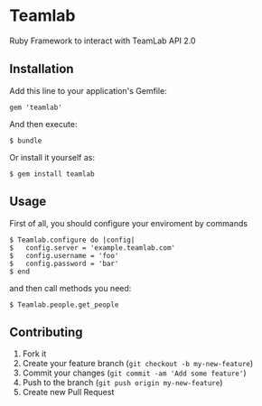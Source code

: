 # Teamlab

Ruby Framework to interact with TeamLab API 2.0

## Installation

Add this line to your application's Gemfile:

    gem 'teamlab'

And then execute:

    $ bundle

Or install it yourself as:

    $ gem install teamlab

## Usage

First of all, you should configure your enviroment by commands

    $ Teamlab.configure do |config|
    $   config.server = 'example.teamlab.com'
    $   config.username = 'foo'
    $   config.password = 'bar'
    $ end

and then call methods you need:

    $ Teamlab.people.get_people


## Contributing

1. Fork it
2. Create your feature branch (`git checkout -b my-new-feature`)
3. Commit your changes (`git commit -am 'Add some feature'`)
4. Push to the branch (`git push origin my-new-feature`)
5. Create new Pull Request
